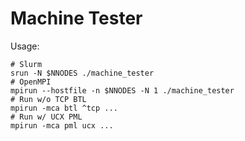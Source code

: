 # Machine Tester

Usage:

```shell
# Slurm
srun -N $NNODES ./machine_tester
# OpenMPI
mpirun --hostfile -n $NNODES -N 1 ./machine_tester
# Run w/o TCP BTL
mpirun -mca btl ^tcp ...
# Run w/ UCX PML
mpirun -mca pml ucx ...
```
